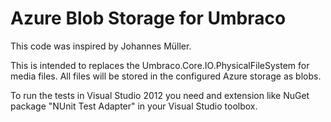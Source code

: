 Azure Blob Storage for Umbraco
==============================
This code was inspired by Johannes Müller.

This is intended to replaces the Umbraco.Core.IO.PhysicalFileSystem for media files. 
All files will be stored in the configured Azure storage as blobs.

To run the tests in Visual Studio 2012 you need and extension like NuGet package "NUnit Test Adapter" in your Visual Studio toolbox.
